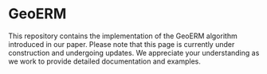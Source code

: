 # GeoERM
This repository contains the implementation of the GeoERM algorithm introduced in our paper. Please note that this page is currently under construction and undergoing updates. We appreciate your understanding as we work to provide detailed documentation and examples.
